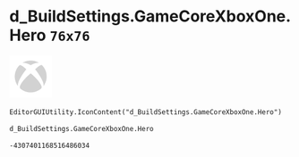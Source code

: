 # d_BuildSettings.GameCoreXboxOne.Hero `76x76`
<img src="/img/d_BuildSettings.GameCoreXboxOne.Hero.png" width=76 height=76>

``` CSharp
EditorGUIUtility.IconContent("d_BuildSettings.GameCoreXboxOne.Hero")
```
```
d_BuildSettings.GameCoreXboxOne.Hero
```
```
-4307401168516486034
```
